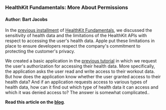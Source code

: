 ### HealthKit Fundamentals: More About Permissions

#### Author: Bart Jacobs

In the [previous installment](http://bartjacobs.com/healthkit-fundamentals-permissions/) of [HealthKit Fundamentals](http://bartjacobs.com/tag/healthkit-fundamentals/), we discussed the sensitivity of health data and the limitations of the HealthKit APIs with respect to accessing the user's health data. Apple put these limitations in place to ensure developers respect the company's commitment to protecting the customer's privacy.

We created a basic application in the [previous tutorial](http://bartjacobs.com/healthkit-fundamentals-permissions/) in which we request the user's authorization for accessing their health data. More specifically, the application asks the user read and write access to their workout data. But how does the application know whether the user granted access to their health data? And if an application requests access to various types of health data, how can it find out which type of health data it can access and which it was denied access to? The answer is somewhat complicated..

**Read this article on the [blog](http://bartjacobs.com/healthkit-fundamentals-more-about-permissions/)**.
